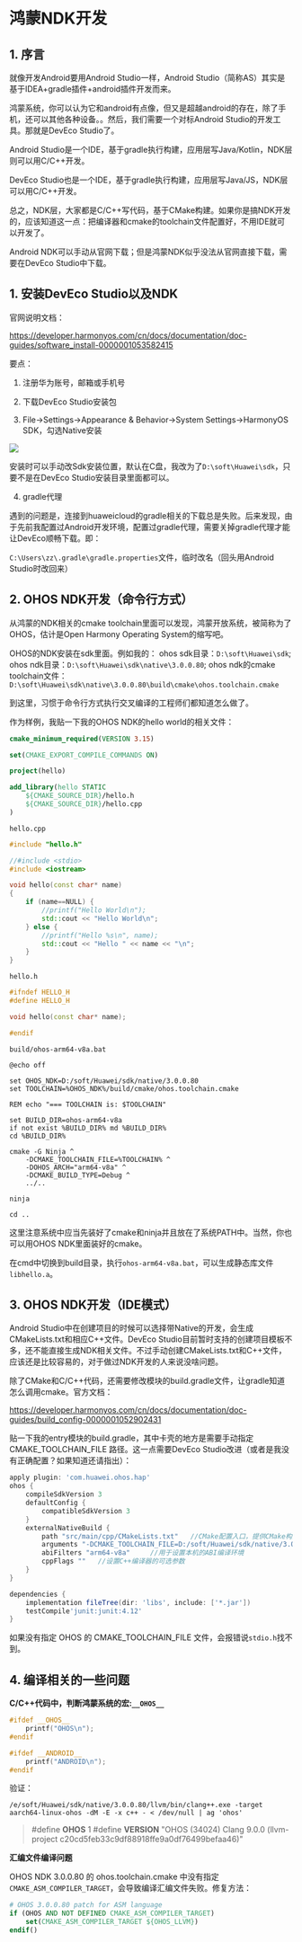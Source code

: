# 鸿蒙NDK开发

## 1. 序言

就像开发Android要用Android Studio一样，Android Studio（简称AS）其实是基于IDEA+gradle插件+android插件开发而来。

鸿蒙系统，你可以认为它和android有点像，但又是超越android的存在，除了手机，还可以其他各种设备。。然后，我们需要一个对标Android Studio的开发工具。那就是DevEco Studio了。

Android Studio是一个IDE，基于gradle执行构建，应用层写Java/Kotlin，NDK层则可以用C/C++开发。

DevEco Studio也是一个IDE，基于gradle执行构建，应用层写Java/JS，NDK层可以用C/C++开发。

总之，NDK层，大家都是C/C++写代码，基于CMake构建。如果你是搞NDK开发的，应该知道这一点：把编译器和cmake的toolchain文件配置好，不用IDE就可以开发了。

Android NDK可以手动从官网下载；但是鸿蒙NDK似乎没法从官网直接下载，需要在DevEco Studio中下载。


## 1. 安装DevEco Studio以及NDK

官网说明文档：

https://developer.harmonyos.com/cn/docs/documentation/doc-guides/software_install-0000001053582415

要点：
1. 注册华为账号，邮箱或手机号

2. 下载DevEco Studio安装包

3. File->Settings->Appearance & Behavior->System Settings->HarmonyOS SDK，勾选Native安装

![](deveco_ndk.png)

安装时可以手动改Sdk安装位置，默认在C盘，我改为了`D:\soft\Huawei\sdk`，只要不是在DevEco Studio安装目录里面都可以。

4. gradle代理

遇到的问题是，连接到huaweicloud的gradle相关的下载总是失败。后来发现，由于先前我配置过Android开发环境，配置过gradle代理，需要关掉gradle代理才能让DevEco顺畅下载。即：

`C:\Users\zz\.gradle\gradle.properties`文件，临时改名（回头用Android Studio时改回来）

## 2. OHOS NDK开发（命令行方式）
从鸿蒙的NDK相关的cmake toolchain里面可以发现，鸿蒙开放系统，被简称为了OHOS，估计是Open Harmony Operating System的缩写吧。

OHOS的NDK安装在sdk里面。例如我的：
ohos sdk目录：`D:\soft\Huawei\sdk`;
ohos ndk目录：`D:\soft\Huawei\sdk\native\3.0.0.80`;
ohos ndk的cmake toolchain文件：`D:\soft\Huawei\sdk\native\3.0.0.80\build\cmake\ohos.toolchain.cmake`

到这里，习惯于命令行方式执行交叉编译的工程师们都知道怎么做了。

作为样例，我贴一下我的OHOS NDK的hello world的相关文件：
```cmake
cmake_minimum_required(VERSION 3.15)

set(CMAKE_EXPORT_COMPILE_COMMANDS ON)

project(hello)

add_library(hello STATIC
    ${CMAKE_SOURCE_DIR}/hello.h
    ${CMAKE_SOURCE_DIR}/hello.cpp
)
```

`hello.cpp`
```c++
#include "hello.h"

//#include <stdio>
#include <iostream>

void hello(const char* name)
{
    if (name==NULL) {
        //printf("Hello World\n");
        std::cout << "Hello World\n";
    } else {
        //printf("Hello %s\n", name);
        std::cout << "Hello " << name << "\n";
    }
}
```

`hello.h`
```c++
#ifndef HELLO_H
#define HELLO_H

void hello(const char* name);

#endif
```

`build/ohos-arm64-v8a.bat`
```batch
@echo off

set OHOS_NDK=D:/soft/Huawei/sdk/native/3.0.0.80
set TOOLCHAIN=%OHOS_NDK%/build/cmake/ohos.toolchain.cmake

REM echo "=== TOOLCHAIN is: $TOOLCHAIN"

set BUILD_DIR=ohos-arm64-v8a
if not exist %BUILD_DIR% md %BUILD_DIR%
cd %BUILD_DIR%

cmake -G Ninja ^
    -DCMAKE_TOOLCHAIN_FILE=%TOOLCHAIN% ^
    -DOHOS_ARCH="arm64-v8a" ^
    -DCMAKE_BUILD_TYPE=Debug ^
    ../..

ninja

cd ..
```

这里注意系统中应当先装好了cmake和ninja并且放在了系统PATH中。当然，你也可以用OHOS NDK里面装好的cmake。

在cmd中切换到build目录，执行`ohos-arm64-v8a.bat`，可以生成静态库文件`libhello.a`。


## 3. OHOS NDK开发（IDE模式）

Android Studio中在创建项目的时候可以选择带Native的开发，会生成CMakeLists.txt和相应C++文件。DevEco Studio目前暂时支持的创建项目模板不多，还不能直接生成NDK相关文件。不过手动创建CMakeLists.txt和C++文件，应该还是比较容易的，对于做过NDK开发的人来说没啥问题。

除了CMake和C/C++代码，还需要修改模块的build.gradle文件，让gradle知道怎么调用cmake。官方文档：

https://developer.harmonyos.com/cn/docs/documentation/doc-guides/build_config-0000001052902431


贴一下我的entry模块的build.gradle，其中卡壳的地方是需要手动指定 CMAKE_TOOLCHAIN_FILE 路径。这一点需要DevEco Studio改进（或者是我没有正确配置？如果知道还请指出）：
```groovy
apply plugin: 'com.huawei.ohos.hap'
ohos {
    compileSdkVersion 3
    defaultConfig {
        compatibleSdkVersion 3
    }
    externalNativeBuild {
        path "src/main/cpp/CMakeLists.txt"   //CMake配置入口，提供CMake构建脚本的相对路径
        arguments "-DCMAKE_TOOLCHAIN_FILE=D:/soft/Huawei/sdk/native/3.0.0.80/build/cmake/ohos.toolchain.cmake"    //传递给CMake的可选编译参数
        abiFilters "arm64-v8a"     //用于设置本机的ABI编译环境
        cppFlags ""   //设置C++编译器的可选参数
    }
}

dependencies {
    implementation fileTree(dir: 'libs', include: ['*.jar'])
    testCompile'junit:junit:4.12'
}
```

如果没有指定 OHOS 的 CMAKE_TOOLCHAIN_FILE 文件，会报错说`stdio.h`找不到。


## 4. 编译相关的一些问题

**C/C++代码中，判断鸿蒙系统的宏:`__OHOS__`**

```C
#ifdef __OHOS__
    printf("OHOS\n");
#endif

#ifdef __ANDROID__
    printf("ANDROID\n");
#endif
```

验证：
```
/e/soft/Huawei/sdk/native/3.0.0.80/llvm/bin/clang++.exe -target aarch64-linux-ohos -dM -E -x c++ - < /dev/null | ag 'ohos'
```

>#define __OHOS__ 1
>#define __VERSION__ "OHOS (34024) Clang 9.0.0 (llvm-project c20cd5feb33c9df88918ffe9a0df76499befaa46)"



**汇编文件编译问题**

OHOS NDK 3.0.0.80 的 ohos.toolchain.cmake 中没有指定 `CMAKE_ASM_COMPILER_TARGET`，会导致编译汇编文件失败。修复方法：

```cmake
# OHOS 3.0.0.80 patch for ASM language
if (OHOS AND NOT DEFINED CMAKE_ASM_COMPILER_TARGET)
    set(CMAKE_ASM_COMPILER_TARGET ${OHOS_LLVM})
endif()
```